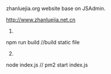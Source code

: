 zhanluejia.org website base on JSAdmin.

http://www.zhanluejia.net.cn

1.
npm run build //build static file

2.
node index.js // pm2 start index.js
